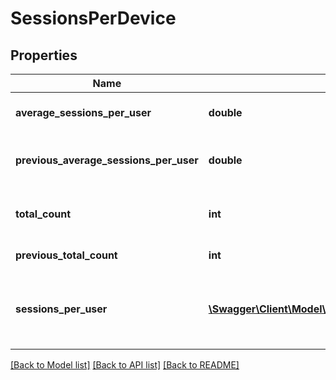 # SessionsPerDevice

## Properties
Name | Type | Description | Notes
------------ | ------------- | ------------- | -------------
**average_sessions_per_user** | **double** | Average seesion per user. | [optional] 
**previous_average_sessions_per_user** | **double** | Previous average session per user. | [optional] 
**total_count** | **int** | Total session per device count. | [optional] 
**previous_total_count** | **int** | Previous total count. | [optional] 
**sessions_per_user** | [**\Swagger\Client\Model\InlineResponse20079SessionsPerUser[]**](InlineResponse20079SessionsPerUser.md) | The session count for each interval per device. | [optional] 

[[Back to Model list]](../README.md#documentation-for-models) [[Back to API list]](../README.md#documentation-for-api-endpoints) [[Back to README]](../README.md)


